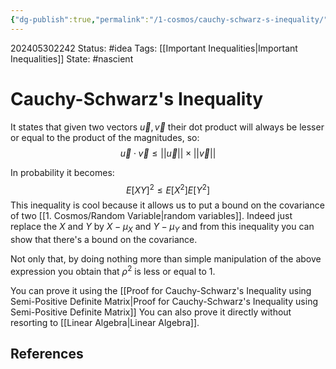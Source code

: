 ```yaml
---
{"dg-publish":true,"permalink":"/1-cosmos/cauchy-schwarz-s-inequality/","created":"2024-08-31T23:47:13.558-04:00","updated":"2024-05-30T23:11:12.077-04:00"}
---
```


202405302242
Status: #idea
Tags: [[Important Inequalities\|Important Inequalities]]
State: #nascient
# Cauchy-Schwarz's Inequality
It states that given two vectors $\vec u, \vec v$ their dot product will always be lesser or equal to the product of the magnitudes, so:
$$
\vec u\cdot \vec v \leq ||\vec u|| \times ||\vec v||
$$

In probability it becomes:
$$
E[XY]^2 \le E[X^2]E[Y^2]
$$
This inequality is cool because it allows us to put a bound on the covariance of two [[1. Cosmos/Random Variable\|random variables]]. Indeed just replace the $X$ and $Y$ by $X-\mu_X$ and $Y-\mu_Y$ and from this inequality you can show that there's a bound on the covariance. 

Not only that, by doing nothing more than simple manipulation of the above expression you obtain that $\rho^2$ is less or equal to $1$.

You can prove it using the [[Proof for Cauchy-Schwarz's Inequality using Semi-Positive Definite Matrix\|Proof for Cauchy-Schwarz's Inequality using Semi-Positive Definite Matrix]]
You can also prove it directly without resorting to [[Linear Algebra\|Linear Algebra]].
## References
